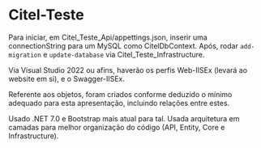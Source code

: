 # Citel-Teste

Para iniciar, em Citel_Teste_Api/appettings.json, inserir uma connectionString para um MySQL como CitelDbContext.
Após, rodar ```add-migration``` e ```update-database``` via Citel_Teste_Infrastructure.

Via Visual Studio 2022 ou afins, haverão os perfis Web-IISEx (levará ao website em si), e o Swagger-IISEx.

Referente aos objetos, foram criados conforme deduzido o mínimo adequado para esta apresentação, incluindo relações entre estes.

Usado .NET 7.0 e Bootstrap mais atual para tal.
Usada arquitetura em camadas para melhor organização do código (API, Entity, Core e Infrastructure).

